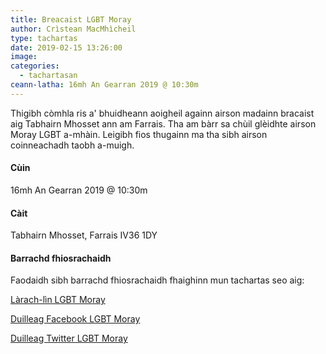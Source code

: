 ```yaml
---
title: Breacaist LGBT Moray
author: Crìstean MacMhìcheil
type: tachartas
date: 2019-02-15 13:26:00
image:
categories:
  - tachartasan
ceann-latha: 16mh An Gearran 2019 @ 10:30m
---
```


Thigibh còmhla ris a' bhuidheann aoigheil againn airson madainn bracaist aig Tabhairn Mhosset ann am Farrais. Tha am bàrr sa chùil glèidhte airson Moray LGBT a-mhàin. Leigibh fios thugainn ma tha sibh airson coinneachadh taobh a-muigh.

#### Cùin

16mh An Gearran 2019 @ 10:30m

#### Càit

Tabhairn Mhosset, Farrais IV36 1DY

#### Barrachd fhiosrachaidh

Faodaidh sibh barrachd fhiosrachaidh fhaighinn mun tachartas seo aig:

[Làrach-lìn LGBT Moray](http://www.lgbtmoray.co.uk/)

[Duilleag Facebook LGBT Moray](https://www.facebook.com/lgbt.moray/)

[Duilleag Twitter LGBT Moray](http://www.lgbtmoray.co.uk/contact.html)
